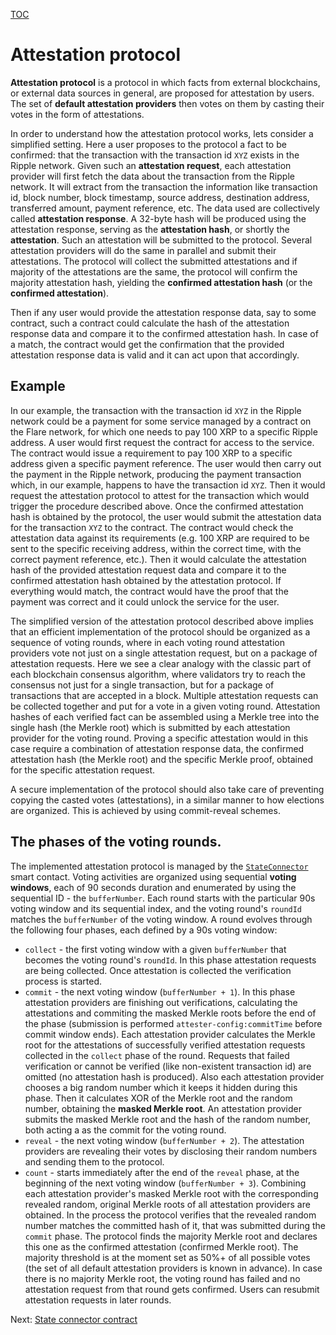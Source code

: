 [TOC](../README.md)
# Attestation protocol

**Attestation protocol** is a protocol in which facts from external blockchains, or external data sources in general, are proposed for attestation by users. The set of **default attestation providers** then votes on them by casting their votes in the form of attestations.

In order to understand how the attestation protocol works, lets consider a simplified setting. Here a user proposes to the protocol a fact to be confirmed: that the transaction with the transaction id `XYZ` exists in the Ripple network. Given such an **attestation request**, each attestation provider will first fetch the data about the transaction from the Ripple network. It will extract from the transaction the information like transaction id, block number, block timestamp, source address, destination address, transferred amount, payment reference, etc. The data used are collectively called **attestation response**. A 32-byte hash will be produced using the attestation response, serving as the **attestation hash**, or shortly the **attestation**. Such an attestation will be submitted to the protocol. Several attestation providers will do the same in parallel and submit their attestations. The protocol will collect the submitted attestations and if majority of the attestations are the same, the protocol will confirm the majority attestation hash, yielding the **confirmed attestation hash** (or the **confirmed attestation**).

Then if any user would provide the attestation response data, say to some contract, such a contract could calculate the hash of the attestation response data and compare it to the confirmed attestation hash. In case of a match, the contract would get the confirmation that the provided attestation response data is valid and it can act upon that accordingly.

## Example 

In our example, the transaction with the transaction id `XYZ` in the Ripple network could be a payment for some service managed by a contract on the Flare network, for which one needs to pay 100 XRP to a specific Ripple address. A user would first request the contract for access to the service. The contract would issue a requirement to pay 100 XRP to a specific address given a specific payment reference. The user would then carry out the payment in the Ripple network, producing the payment transaction which, in our example, happens to have the transaction id `XYZ`. Then it would request the attestation protocol to attest for the transaction which would trigger the procedure described above. Once the confirmed attestation hash is obtained by the protocol, the user would submit the attestation data for the transaction `XYZ` to the contract. The contract would check the attestation data against its requirements (e.g. 100 XRP are required to be sent to the specific receiving address, within the correct time, with the correct payment reference, etc.). Then it would calculate the attestation hash of the provided attestation request data and compare it to the confirmed attestation hash obtained by the attestation protocol. If everything would match, the contract would have the proof that the payment was correct and it could unlock the service for the user.

The simplified version of the attestation protocol described above implies that an efficient implementation of the protocol should be organized as a sequence of voting rounds, where in each voting round attestation providers vote not just on a single attestation request, but on a package of attestation requests. Here we see a clear analogy with the classic part of each blockchain consensus algorithm, where validators try to reach the consensus not just for a single transaction, but for a package of transactions that are accepted in a block. Multiple attestation requests can be collected together and put for a vote in a given voting round. Attestation hashes of each verified fact can be assembled using a Merkle tree into the single hash (the Merkle root) which is submitted by each attestation provider for the voting round. Proving a specific attestation would in this case require a combination of attestation response data, the confirmed attestation hash (the Merkle root) and the specific Merkle proof, obtained for the specific attestation request.

A secure implementation of the protocol should also take care of preventing copying the casted votes (attestations), in a similar manner to how elections are organized. This is achieved by using commit-reveal schemes.
## The phases of the voting rounds.

The implemented attestation protocol is managed by the [`StateConnector`](state-connector-contract.md) smart contact. Voting activities are organized using sequential **voting windows**, each of 90 seconds duration and enumerated by using the sequential ID - the `bufferNumber`. Each round starts with the particular 90s voting window and its sequential index, and the voting round's `roundId` matches the `bufferNumber` of the voting window. A round evolves through the following four phases, each defined by a 90s voting window:

- `collect` - the first voting window with a given `bufferNumber` that becomes the voting round's `roundId`. In this phase attestation requests are being collected. Once attestation is collected the verification process is started.
- `commit` - the next voting window (`bufferNumber + 1`). In this phase attestation providers are finishing out verifications, calculating the attestations and commiting the masked Merkle roots before the end of the phase (submission is performed `attester-config:commitTime` before commit window ends). Each attestation provider calculates the Merkle root for the attestations of successfully verified attestation requests collected in the `collect` phase of the round. Requests that failed verification or cannot be verified (like non-existent transaction id) are omitted (no attestation hash is produced). Also each attestation provider chooses a big random number which it keeps it hidden during this phase. Then it calculates XOR of the Merkle root and the random number, obtaining the **masked Merkle root**. An attestation provider submits the masked Merkle root and the hash of the random number, both acting a as the commit for the voting round.
- `reveal` - the next voting window (`bufferNumber + 2`). The attestation providers are revealing their votes by disclosing their random numbers and sending them to the protocol. 
- `count` - starts immediately after the end of the `reveal` phase, at the beginning of the next voting window (`bufferNumber + 3`). Combining each attestation provider's masked Merkle root with the corresponding revealed random, original Merkle roots of all attestation providers are obtained. In the process the protocol verifies that the revealed random number matches the committed hash of it, that was submitted during the `commit` phase. The protocol finds the majority Merkle root and declares this one as the confirmed attestation (confirmed Merkle root). The majority threshold is at the moment set as 50%+ of all possible votes (the set of all default attestation providers is known in advance). In case there is no majority Merkle root, the voting round has failed and no attestation request from that round gets confirmed. Users can resubmit attestation requests in later rounds.

Next: [State connector contract](./state-connector-contract.md)